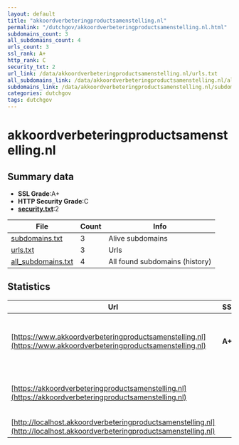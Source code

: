 ```yaml
---
layout: default
title: "akkoordverbeteringproductsamenstelling.nl"
permalink: "/dutchgov/akkoordverbeteringproductsamenstelling.nl.html"
subdomains_count: 3
all_subdomains_count: 4
urls_count: 3
ssl_rank: A+
http_rank: C
security_txt: 2
url_link: /data/akkoordverbeteringproductsamenstelling.nl/urls.txt
all_subdomains_link: /data/akkoordverbeteringproductsamenstelling.nl/all_subdomains.txt
subdomains_link: /data/akkoordverbeteringproductsamenstelling.nl/subdomains.txt
categories: dutchgov
tags: dutchgov
---
```



# akkoordverbeteringproductsamenstelling.nl
## Summary data


 - **SSL Grade**:A+
 - **HTTP Security Grade**:C
 - **[security.txt](https://www.digitaleoverheid.nl/nieuws/standaard-security-txt-nu-verplicht-voor-overheid/)**:2


| File       | Count | Info |
|------------|-------|------|
|[subdomains.txt](/DutchGovScope/data/akkoordverbeteringproductsamenstelling.nl/subdomains.txt)|3|Alive subdomains|
|[urls.txt](/DutchGovScope/data/akkoordverbeteringproductsamenstelling.nl/urls.txt)|3|Urls|
|[all_subdomains.txt](/DutchGovScope/data/akkoordverbeteringproductsamenstelling.nl/all_subdomains.txt)|4|All found subdomains (history)|


## Statistics


| Url | SSL | HTTP | Server | Cookie | HSTS | CORS | CTO | CSP | XFO | XXP | RP |FP| Tech |Title |
|--------|-------|-------|------|------|------|------|------|------|------|------|------|------|------|------|
|[https://www.akkoordverbeteringproductsamenstelling.nl](https://www.akkoordverbeteringproductsamenstelling.nl)| **A+**| **A**|Apache/2.4.37 (Red Hat Enterprise Linux)| |:white_check_mark: | | | | :white_check_mark: | :white_check_mark: | :white_check_mark: | |Apache HTTP Server:2.4.37 Drupal HSTS PHP:8.1.29 Red Hat|Akkoord verbeter...|
|[https://akkoordverbeteringproductsamenstelling.nl](https://akkoordverbeteringproductsamenstelling.nl)| | **A**|Apache/2.4.37 (Red Hat Enterprise Linux)| |:white_check_mark: | | | | :white_check_mark: | :white_check_mark: | :white_check_mark: | |Apache HTTP Server:2.4.37 Drupal HSTS PHP Red Hat|Akkoord verbeter...|
|[http://localhost.akkoordverbeteringproductsamenstelling.nl](http://localhost.akkoordverbeteringproductsamenstelling.nl)| | **F**|nginx| | | :warning:| | | | | :white_check_mark: | |Nginx|(404 Not Found)|

